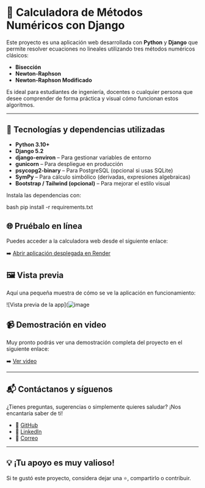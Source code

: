 # 🧮 Calculadora de Métodos Numéricos con Django

Este proyecto es una aplicación web desarrollada con **Python** y **Django** que permite resolver ecuaciones no lineales utilizando tres métodos numéricos clásicos:

- **Bisección**
- **Newton-Raphson**
- **Newton-Raphson Modificado**

Es ideal para estudiantes de ingeniería, docentes o cualquier persona que desee comprender de forma práctica y visual cómo funcionan estos algoritmos.

---

## 🚀 Tecnologías y dependencias utilizadas

- **Python 3.10+**
- **Django 5.2**
- **django-environ** – Para gestionar variables de entorno
- **gunicorn** – Para despliegue en producción
- **psycopg2-binary** – Para PostgreSQL (opcional si usas SQLite)
- **SymPy** – Para cálculo simbólico (derivadas, expresiones algebraicas)
- **Bootstrap / Tailwind (opcional)** – Para mejorar el estilo visual

Instala las dependencias con:

bash
pip install -r requirements.txt

## 🌐 Pruébalo en línea

Puedes acceder a la calculadora web desde el siguiente enlace:

➡️ [Abrir aplicación desplegada en Render](https://calculadorapython-51ei.onrender.com/)

## 🖼 Vista previa

Aquí una pequeña muestra de cómo se ve la aplicación en funcionamiento:

![Vista previa de la app](![image](https://github.com/user-attachments/assets/2600e4ea-7590-4b12-a329-158f3a11cda3)

## 📹 Demostración en video

Muy pronto podrás ver una demostración completa del proyecto en el siguiente enlace:

➡️ [Ver video](https://drive.google.com/file/d/1C7baQmbQ_B1ZP9PQ5wPA_j6aBeaBuZrz/view?usp=sharing)

---

## 📬 Contáctanos y síguenos

¿Tienes preguntas, sugerencias o simplemente quieres saludar? ¡Nos encantaría saber de ti!

- 🐙 [GitHub](https://github.com/Maynor06)
- 💼 [LinkedIn](https://www.linkedin.com/in/maynor-semeya/)
- 📧 [Correo](mailto:dmaynor488@gmail.com)

---

## 💡 ¡Tu apoyo es muy valioso!  
 Si te gustó este proyecto, considera dejar una ⭐, compartirlo o contribuir.
 
